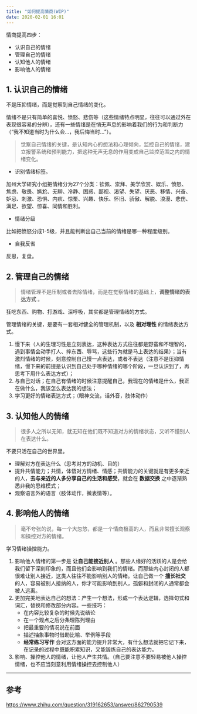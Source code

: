 ```yaml
---
title: "如何提高情商(WIP)"
date: 2020-02-01 16:01
---
```


情商提高四步：

- 认识自己的情绪
- 管理自己的情绪
- 认知他人的情绪
- 影响他人的情绪

## 1. 认识自己的情绪

不是压抑情绪，而是觉察到自己情绪的变化。

情绪不是只有简单的喜悦、愤怒、悲伤等（这些情绪特点明显，往往可以通过外在表现很容易的分辨），还有一些情绪是在悄无声息的影响着我们的行为和判断力（“我不知道当时为什么会...，我后悔当时...”）。

> 觉察自己情绪的关键，是认知内心的想法和心理倾向，监控自己的情绪，建立报警系统和预判能力，把这种无声无息的作用变成自己监控范围之内的情绪变化。

- 识别情绪标签。

加州大学研究小组把情绪分为27个分类：钦佩、崇拜、美学欣赏、娱乐、愤怒、焦虑、敬畏、尴尬、无聊、冷静、困惑、鄙视、渴望、失望、厌恶、移情、兴奋、妒忌、刺激、恐惧、内疚、惊栗、兴趣、快乐、怀旧、骄傲、解脱、浪漫、悲伤、满足、欲望、惊喜、同情和胜利。

- 情绪分级

比如把愤怒分成1-5级，并且能判断出自己当前的情绪是哪一种程度级别。

- 自我反省

反思，复盘。

## 2. 管理自己的情绪

> 情绪管理不是压制或者去除情绪，而是在觉察情绪的基础上，**调整情绪的表达方式** 。

狂吃东西、购物、打游戏、深呼吸，其实都是管理情绪的方式。

管理情绪的关键，是要有一套相对健全的管理机制，以及 **相对理性** 的情绪表达方式。

1. 慢下来（人的生理习性是立刻表达，这种表达方式往往都是野蛮和不理智的，遇到事情会动手打人、摔东西、辱骂，这些行为就是马上表达的结果）；当有激烈情绪的时候，刻意控制自己慢一点表达，或者不表达（注意不是压抑情绪，慢下来的前提是认识到自己处于哪种情绪的哪个阶段，一旦认识到了，再思考下用什么表达方式）；
2. 与自己对话；在自己有情绪的时候注意提醒自己，我现在的情绪是什么，我正在做什么，我该怎么表达我的想法；
3. 学习更好的情绪表达方式；（眼神交流，话外音，肢体动作）

## 3. 认知他人的情绪

> 很多人之所以无知，就无知在他们既不知道对方的情绪状态，又听不懂别人在表达什么。

不要只活在自己的世界里。

- 理解对方在表达什么（思考对方的动机、目的）
- 提升共情能力；共情，体悟对方情绪、情感；共情能力的关键就是有更多亲近的人，**去与亲近的人多分享自己的生活和感受**，就会在 **数据交换** 之中逐渐熟悉非我的思维模式；
- 观察语言外的语言（肢体动作，微表情等）。

## 4. 影响他人的情绪

> 毫不夸张的说，每一个大忽悠，都是一个情商极高的人，而且非常擅长观察和操控对方的情绪。

学习情绪操控能力。

1. 影响他人情绪的第一步是 **让自己能接近别人** 。那些人缘好的活跃的人是会给我们留下深刻印象的，而且他们会影响到我们的情绪。而那些内心封闭的人都很难让别人接近，这类人往往不能影响别人的情绪。让自己做一个 **擅长社交** 的人，容易被别人接纳的人，你才可能影响到别人，孤僻和封闭的人通常都会被人远离。
2. 更加完美地表达自己的想法：产生一个想法，形成一个表达逻辑，选择句式和词汇，替换和修改部分内容。一些技巧：
    - 在内容比较复杂的时候先说结论
    - 在一个观点之后分条理陈列理由
    - 把最重要的情况说在前面
    - 描述抽象事物时借助比喻、举例等手段
    - **经常练习写作** 会对这方面的能力提升非常大，有什么想法就把它记下来，在记录的过程中既能积累知识，又能锻炼自己的表达能力。
3. 影响、操控他人的情绪，让他人产生共情。（自己要注意不要轻易被他人操控情绪，也不应当刻意利用情绪操控去控制他人）

---

## 参考

https://www.zhihu.com/question/319162653/answer/862790539

